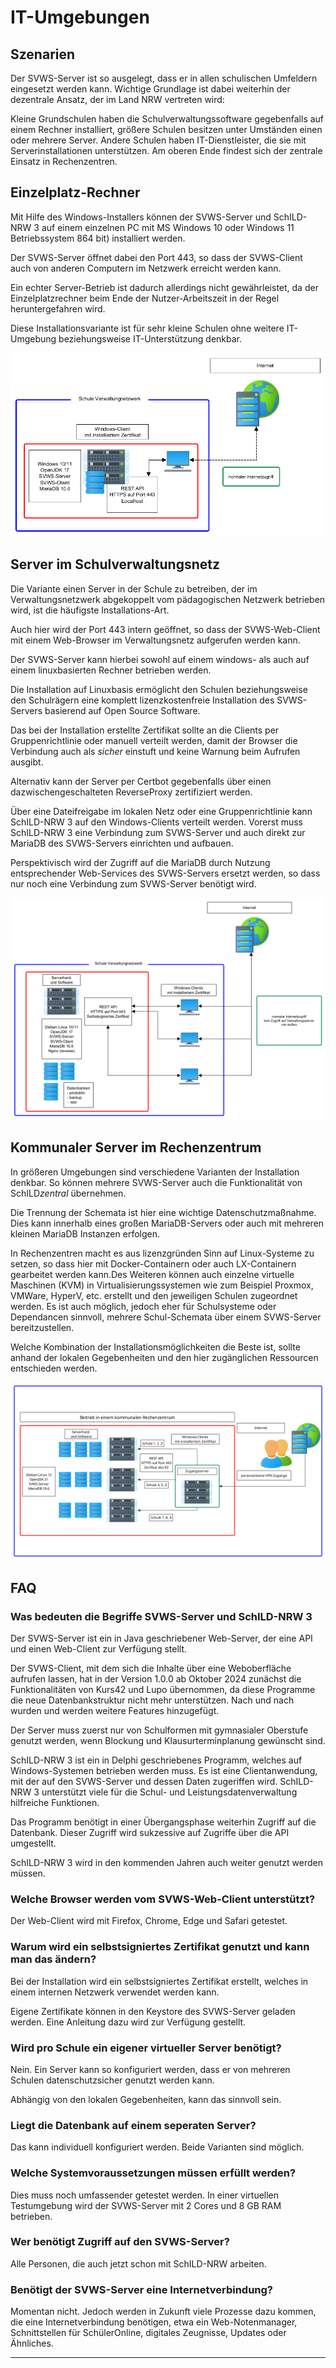 # IT-Umgebungen


## Szenarien

Der SVWS-Server ist so ausgelegt, dass er in allen schulischen Umfeldern eingesetzt werden kann. Wichtige Grundlage ist dabei weiterhin der dezentrale Ansatz, der im Land NRW vertreten wird:   

Kleine Grundschulen haben die Schulverwaltungssoftware gegebenfalls auf einem Rechner installiert, größere Schulen besitzen unter Umständen einen oder mehrere Server. Andere Schulen haben IT-Dienstleister, die sie mit Serverinstallationen unterstützen. Am oberen Ende findest sich der zentrale Einsatz in Rechenzentren. 

## Einzelplatz-Rechner

Mit Hilfe des Windows-Installers können der SVWS-Server und SchILD-NRW 3 auf einem einzelnen PC mit MS Windows 10 oder Windows 11 Betriebssystem 864 bit) installiert werden. 

Der SVWS-Server öffnet dabei den Port 443, so dass der SVWS-Client auch von anderen Computern im Netzwerk erreicht werden kann.

Ein echter Server-Betrieb ist dadurch allerdings nicht gewährleistet, da der Einzelplatzrechner beim Ende der Nutzer-Arbeitszeit in der Regel heruntergefahren wird.

Diese Installationsvariante ist für sehr kleine Schulen ohne weitere IT-Umgebung beziehungsweise IT-Unterstützung denkbar.

![Einzelplatzinstallation_einfach.png](./graphics/Einzelplatzinstallation_einfach.png "SVWS-Server und SchILD-NRW 3 laufen auf einem lokalen Rechner.")

## Server im Schulverwaltungsnetz

Die Variante einen Server in der Schule zu betreiben, der im Verwaltungsnetzwerk abgekoppelt vom pädagogischen Netzwerk betrieben wird, ist die häufigste Installations-Art.

Auch hier wird der Port 443 intern geöffnet, so dass der SVWS-Web-Client mit einem Web-Browser im Verwaltungsnetz aufgerufen werden kann. 

Der SVWS-Server kann hierbei sowohl auf einem windows- als auch auf einem linuxbasierten Rechner betrieben werden.

Die Installation auf Linuxbasis ermöglicht den Schulen beziehungsweise den Schulrägern eine komplett lizenzkostenfreie Installation des SVWS-Servers basierend auf Open Source Software. 

Das bei der Installation erstellte Zertifikat sollte an die Clients per Gruppenrichtlinie oder manuell verteilt werden, damit der Browser die Verbindung auch als *sicher* einstuft und keine Warnung beim Aufrufen ausgibt.

Alternativ kann der Server per Certbot gegebenfalls über einen dazwischengeschalteten ReverseProxy zertifiziert werden. 

Über eine Dateifreigabe im lokalen Netz oder eine Gruppenrichtlinie kann SchILD-NRW 3 auf den Windows-Clients verteilt werden. Vorerst muss SchILD-NRW 3 eine Verbindung zum SVWS-Server und auch direkt zur MariaDB des SVWS-Servers einrichten und aufbauen.

Perspektivisch wird der Zugriff auf die MariaDB durch Nutzung entsprechender Web-Services des SVWS-Servers ersetzt werden, so dass nur noch eine Verbindung zum SVWS-Server benötigt wird.

![Serverinstallation_Schule_ohne_VPN_einfach.png](./graphics/Serverinstallation_Schule_ohne_VPN_einfach.png "SVWS-Server und SchILD 3 liegen auf einem Server, auf den Rechner im Verwaltungsnetz zugreifen.")

## Kommunaler Server im Rechenzentrum

In größeren Umgebungen sind verschiedene Varianten der Installation denkbar. So können mehrere SVWS-Server auch die Funktionalität von SchILD*zentral* übernehmen. 

Die Trennung der Schemata ist hier eine wichtige Datenschutzmaßnahme. Dies kann innerhalb eines großen MariaDB-Servers oder auch mit mehreren kleinen MariaDB Instanzen erfolgen. 

In Rechenzentren macht es aus lizenzgründen Sinn auf Linux-Systeme zu setzen, so dass hier mit Docker-Containern oder auch LX-Containern gearbeitet werden kann.Des Weiteren können auch einzelne virtuelle Maschinen (KVM) in Virtualisierungssystemen wie zum Beispiel Proxmox, VMWare, HyperV, etc. erstellt und den jeweiligen Schulen zugeordnet werden. Es ist auch möglich, jedoch eher für Schulsysteme oder Dependancen sinnvoll, mehrere Schul-Schemata über einem SVWS-Server bereitzustellen. 

Welche Kombination der Installationsmöglichkeiten die Beste ist, sollte  anhand der lokalen Gegebenheiten und den hier zugänglichen Ressourcen entschieden werden. 

![Serverinstallation_Schule_ohne_VPN_einfach.png](./graphics/Serverinstallation_Rechenzentrum_einfach.png "Ein komplexerer Aufbau in einem Rechenzentrum.")

## FAQ

### Was bedeuten die Begriffe SVWS-Server und SchILD-NRW 3

Der SVWS-Server ist ein in Java geschriebener Web-Server, der eine API und einen Web-Client zur Verfügung stellt.

Der SVWS-Client, mit dem sich die Inhalte über eine Weboberfläche aufrufen lassen, hat in der Version 1.0.0 ab Oktober 2024 zunächst die Funktionalitäten von Kurs42 und Lupo übernommen, da diese Programme die neue Datenbankstruktur nicht mehr unterstützen. Nach und nach wurden und werden weitere Features hinzugefügt.

Der Server muss zuerst nur von Schulformen mit gymnasialer Oberstufe genutzt werden, wenn Blockung und Klausurterminplanung gewünscht sind.

SchILD-NRW 3 ist ein in Delphi geschriebenes Programm, welches auf Windows-Systemen betrieben werden muss. Es ist eine Clientanwendung, mit der auf den SVWS-Server und dessen Daten zugeriffen wird. SchILD-NRW 3 unterstützt viele für die Schul- und Leistungsdatenverwaltung hilfreiche Funktionen.

Das Programm benötigt in einer Übergangsphase weiterhin Zugriff auf die Datenbank. Dieser Zugriff wird sukzessive auf Zugriffe über die API umgestellt.

SchILD-NRW 3 wird in den kommenden Jahren auch weiter genutzt werden müssen.

### Welche Browser werden vom SVWS-Web-Client unterstützt?

Der Web-Client wird mit Firefox, Chrome, Edge und Safari getestet.

### Warum wird ein selbstsigniertes Zertifikat genutzt und kann man das ändern?

Bei der Installation wird ein selbstsigniertes Zertifikat erstellt, welches in einem internen Netzwerk verwendet werden kann.

Eigene Zertifikate können in den Keystore des SVWS-Server geladen werden. Eine Anleitung dazu wird zur Verfügung gestellt.

### Wird pro Schule ein eigener virtueller Server benötigt?

Nein. Ein Server kann so konfiguriert werden, dass er von mehreren Schulen datenschutzsicher genutzt werden kann.

Abhängig von den lokalen Gegebenheiten, kann das sinnvoll sein.

### Liegt die Datenbank auf einem seperaten Server?

Das kann individuell konfiguriert werden. Beide Varianten sind möglich.

### Welche Systemvoraussetzungen müssen erfüllt werden?

Dies muss noch umfassender getestet werden. In einer virtuellen Testumgebung wird der SVWS-Server mit 2 Cores und 8 GB RAM betrieben.

### Wer benötigt Zugriff auf den SVWS-Server?

Alle Personen, die auch jetzt schon mit SchILD-NRW arbeiten.

### Benötigt der SVWS-Server eine Internetverbindung?

Momentan nicht. Jedoch werden in Zukunft viele Prozesse dazu kommen, die eine Internetverbindung benötigen, etwa ein Web-Notenmanager, Schnittstellen für SchülerOnline, digitales Zeugnisse, Updates oder Ähnliches.

---
